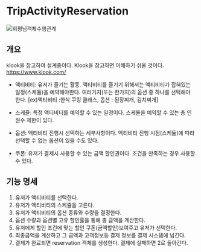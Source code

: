 # TripActivityReservation
![희평님객체수행관계](https://user-images.githubusercontent.com/48075848/105629063-25ee4b80-5e84-11eb-8b5e-aaf97c23302f.jpg)

## 개요
klook을 참고하여 설계중이다. Klook을 참고하면 이해하기 쉬울 것이다. https://www.klook.com/

- 액티비티: 유저가 즐기는 활동. 액티비티를 즐기기 위해서는 액티비티가 잡혀있는 일정(스케듈)을 예약해야한다. 여러가지(또는 한가지)의 옵션 중 하나를 선택해야 한다. [ex)액티비티 :한식 쿠킹 클래스, 옵션 : 된장찌개, 김치찌개]

- 스케쥴: 특정 액티비티를 예약할 수 있는 일정이다. 스케듈을 예약할 수 있는 총 인원수 제한이 있다.

- 옵션: 액티비티 진행시 선택하는 세부사항이다. 액티비티 진행 시점(스케듈)에 따라 선택할 수 없는 옵션이 있을 수도 있다.

- 쿠폰: 유저가 결제시 사용할 수 있는 금액 할인권이다. 조건을 만족하는 경우 사용할 수 있다.

## 기능 명세

1. 유저가 액티비티를 선택한다.
2. 유저가 액티비티의 스케쥴을 고른다.
3. 유저가 액티비티의 옵션 종류와 수량을 결정한다.
4. 옵션 수량과 옵션별 고유 할인률을 통해 총 금액을 계산한다.
5. 유저에게 할인 조건에 맞는 할인 쿠폰(금액할인)보여주고 유저가 선택한다.
6. 최종금액을 계산하고 그 금액과 고객정보등 결제 정보를 결제 시스템에 넘긴다.
7. 결제가 완료되면 reservation 객체를 생성한다. 결제에 실패하면 2로 돌아간다. 
